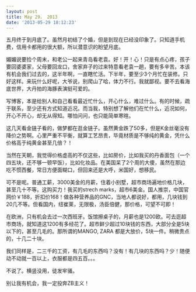 ```yaml
---
layout: post
title: May 29， 2013
date: '2013-05-29 18:12:23'
---
```



五月终于到月底了。虽然月初结了个婚，但是到现在已经没印象了。只知道手机费，信用卡都用的很大额，所以潜意识的盼望月底。

媚媚说要捡个周末，和老公一起来青岛看老袁。好！开！心！只是有点心疼，孩子要回婆婆家，父母要回龙口，舍家弃子的过来特意看老袁一趟，要有多辛苦。本该有机会我们过去的，这半年啊，一直瞎忙活。下半年，要至少3个月忙在装修。只好这样。来玩什么好呢，大爷说，别爬山了哈，体力不行。我就鄙视。要不去看海底世界，大丹拍的海豚表演挺可爱的。

写博客，本是给别人和自己看看最近忙什么，开心什么，难过什么。有的时候，疏于联系，至少还有方式知道近况。而当我，特别想了解他们在忙什么，近况如何，开心不开心，却无从得知。哪怕问问，也只能简单寒暄。

这几天看金链子看的，做梦都在逛金链子。虽然黄金跌了50多，但是K金丝毫没有降价之势啊。心里严重不平衡，就算工艺昂贵，毕竟材质是不够纯的黄金，凭什么价格高于纯黄金甚至几倍？！

当然在天朝，我觉得价格虚高的不仅这些，比如房价，比如我买的丹香面包（一个四五块，还不够一顿早饭），比如化妆品。在美国呆了2个周的大傻，虽然在那边吃不惯西餐，常日方便面糊口，但回来还是大呼，米国好，想移民。

可不是呢。普通工薪，3000美金的月薪，住着小别墅，超市商场遍地价格几块，甚至几十不等。这购买力！我买的strech marks，超市6美金。国人推崇，中国官网价￥188，折扣价168！做各种营养品的GNC，当地人都说好，都用，几块钱到20几不等。但看国内，纽崔莱，无限极，汤臣倍健，那价格，可望不可即！

在欧洲，只有机会去过一次西班牙。饭馆擦桌子的，月薪也是1200欧。可去逛超市商场，就知道这1200有多经花了。超市鲜少超过10块钱的东西，大部分全是5块以下的，甚至几毛的。那所谓的MANGO, ZARA 都是大放价，5块一件。稍微贵点的，十几二十块。

我们同样是，二三千的工资，有几毛的东西吗？没有！有几块的东西吗？少！随便动不动就一百以上，衣服都是四五百。。。

不说了。横竖没用，徒发牢骚。

别让我有机会，我一定投奔ZB主义！


